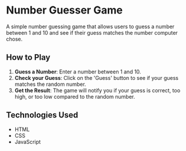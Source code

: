 # Number Guesser Game

A simple number guessing game that allows users to guess a number between 1 and 10 and see if their guess matches the number computer chose.

## How to Play

1. **Guess a Number**: Enter a number between 1 and 10.
2. **Check your Guess**: Click on the 'Guess' button to see if your guess matches the random number.
3. **Get the Result**: The game will notify you if your guess is correct, too high, or too low compared to the random number.

## Technologies Used

- HTML
- CSS
- JavaScript
